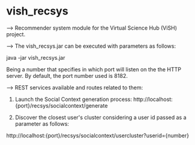 vish_recsys
===========

--> Recommender system module for the Virtual Science Hub (ViSH) project.


--> The vish_recsys.jar can be executed with parameters as follows:

java -jar vish_recsys.jar <port>

Being <port> a number that specifies in which port will listen on the the HTTP server.
By default, the port number used is 8182.


--> REST services available and routes related to them:

1) Launch the Social Context generation process: 
http://localhost:{port}/recsys/socialcontext/generate

2) Discover the closest user's cluster considering a user id passed as a parameter as follows:

http://localhost:{port}/recsys/socialcontext/usercluster?userid={number}